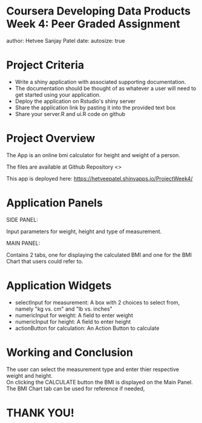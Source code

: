 Coursera Developing Data Products Week 4: Peer Graded Assignment
========================================================
author: Hetvee Sanjay Patel
date: 
autosize: true

Project Criteria
========================================================

- Write a shiny application with associated supporting documentation.  
- The documentation should be thought of as whatever a user will need to get started using your application.  
- Deploy the application on Rstudio's shiny server  
- Share the application link by pasting it into the provided text box  
- Share your server.R and ui.R code on github  

Project Overview
========================================================

The App is an online bmi calculator for height and weight of a person.   
  
The files are available at Github Repository 
<>  
  
This app is deployed here:
<https://hetveepatel.shinyapps.io/ProjectWeek4/>    

Application Panels
========================================================
SIDE PANEL: 

Input parameters for weight, height and type of measurement.
 
MAIN PANEL:  
  
Contains 2 tabs, one for displaying the calculated BMI and one for the BMI Chart that users could refer to.  
  
Application Widgets  
========================================================
  
- selectInput for measurement: A box with 2 choices to select from, namely "kg vs. cm" and "lb vs. inches"  
- numericInput for weight: A field to enter weight    
- numericInput for height: A field to enter height    
- actionButton for calculation: An Action Button to calculate   
 
Working and Conclusion
======================================================== 
The user can select the measurement type and enter thier respective weight and height.   
On clicking the CALCULATE button the BMI is displayed on the Main Panel. The BMI Chart tab can be used for reference if needed,

THANK YOU!
========================================================
  
